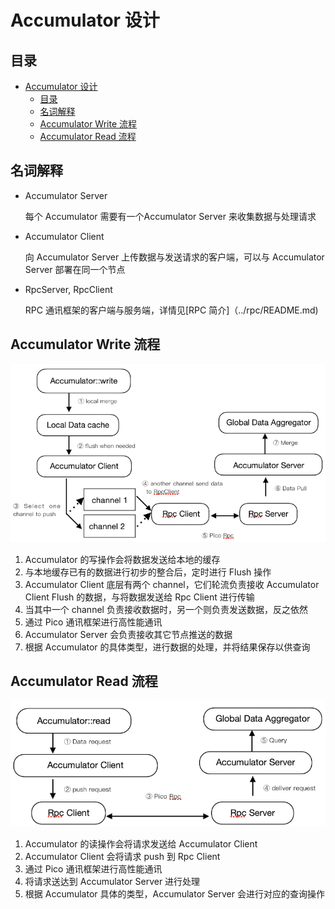 # Accumulator 设计

## 目录

- [Accumulator 设计](#accumulator-设计)
  - [目录](#目录)
  - [名词解释](#名词解释)
  - [Accumulator Write 流程](#accumulator-write-流程)
  - [Accumulator Read 流程](#accumulator-read-流程)

## 名词解释

* Accumulator Server

    每个 Accumulator 需要有一个Accumulator Server 来收集数据与处理请求

* Accumulator Client

    向 Accumulator Server 上传数据与发送请求的客户端，可以与 Accumulator Server 部署在同一个节点

* RpcServer, RpcClient

    RPC 通讯框架的客户端与服务端，详情见[RPC 简介]（../rpc/README.md)

## Accumulator Write 流程 

![](img/Acwrite.png)

1. Accumulator 的写操作会将数据发送给本地的缓存
2. 与本地缓存已有的数据进行初步的整合后，定时进行 Flush 操作
3. Accumulator Client 底层有两个 channel，它们轮流负责接收 Accumulator Client Flush 的数据，与将数据发送给 Rpc Client 进行传输
4. 当其中一个 channel 负责接收数据时，另一个则负责发送数据，反之依然
5. 通过 Pico 通讯框架进行高性能通讯
6. Accumulator Server 会负责接收其它节点推送的数据
7. 根据 Accumulator 的具体类型，进行数据的处理，并将结果保存以供查询

## Accumulator Read 流程

![](img/Acread.png)

1. Accumulator 的读操作会将请求发送给 Accumulator Client
2. Accumulator Client 会将请求 push 到 Rpc Client
3. 通过 Pico 通讯框架进行高性能通讯
4. 将请求送达到 Accumulator Server 进行处理
5. 根据 Accumulator 具体的类型，Accumulator Server 会进行对应的查询操作
